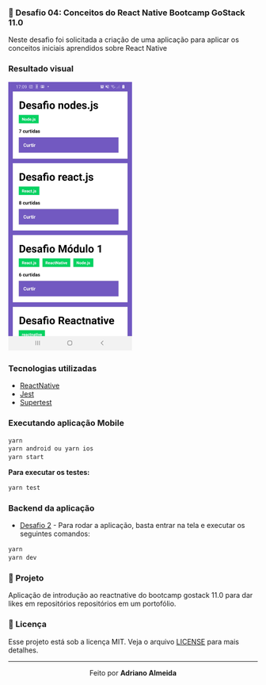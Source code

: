 ### :rocket: Desafio 04: Conceitos do React Native Bootcamp GoStack 11.0
Neste desafio foi solicitada a criação de uma aplicação para aplicar os conceitos iniciais aprendidos sobre React Native


### Resultado visual

<img src="./assets/print.jpg" width="250px" /><br>



### Tecnologias utilizadas

- [ReactNative](https://reactnative.dev/)
- [Jest](https://www.npmjs.com/package/jest)
- [Supertest](https://www.npmjs.com/package/supertest)


### Executando aplicação Mobile

```js
yarn
yarn android ou yarn ios
yarn start
```

**Para executar os testes:**

```js
yarn test
```

### Backend da aplicação

- [Desafio 2](https://github.com/adrianoluisalmeida/desafio-02-gostack11) - Para rodar a aplicação, basta entrar na tela e executar os seguintes comandos:

```js
yarn
yarn dev
```

### :muscle: Projeto

Aplicação de introdução ao reactnative do bootcamp gostack 11.0 para dar likes em repositórios repositórios em um portofólio.


### :memo: Licença 

Esse projeto está sob a licença MIT. Veja o arquivo [LICENSE](LICENSE.md) para mais detalhes.

---

<p align="center">Feito  por <strong>Adriano Almeida</p>
